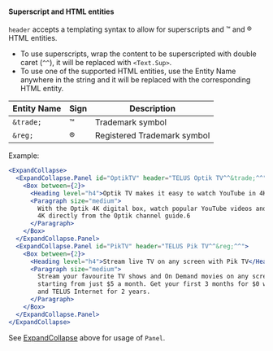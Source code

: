 #### Superscript and HTML entities

`header` accepts a templating syntax to allow for superscripts and &trade; and &reg; HTML entities.

- To use superscripts, wrap the content to be superscripted with double caret (`^^`), it will be replaced with `<Text.Sup>`.
- To use one of the supported HTML entities, use the Entity Name anywhere in the string and it will be replaced with the corresponding HTML entity.

| Entity Name | Sign    | Description                 |
| ----------- | ------- | --------------------------- |
| `&trade;`   | &trade; | Trademark symbol            |
| `&reg;`     | &reg;   | Registered Trademark symbol |

Example:

```jsx
<ExpandCollapse>
  <ExpandCollapse.Panel id="OptikTV" header="TELUS Optik TV^^&trade;^^">
    <Box between={2}>
      <Heading level="h4">Optik TV makes it easy to watch YouTube in 4K</Heading>
      <Paragraph size="medium">
        With the Optik 4K digital box, watch popular YouTube videos and channels in HD and stunning
        4K directly from the Optik channel guide.6
      </Paragraph>
    </Box>
  </ExpandCollapse.Panel>
  <ExpandCollapse.Panel id="PikTV" header="TELUS Pik TV^^&reg;^^">
    <Box between={2}>
      <Heading level="h4">Stream live TV on any screen with Pik TV</Heading>
      <Paragraph size="medium">
        Stream your favourite TV shows and On Demand movies on any screen with TELUS Pik TV,
        starting from just $5 a month. Get your first 3 months for $0 when you sign up for Pik TV
        and TELUS Internet for 2 years.
      </Paragraph>
    </Box>
  </ExpandCollapse.Panel>
</ExpandCollapse>
```

See [ExpandCollapse](#expandcollapse) above for usage of `Panel`.
